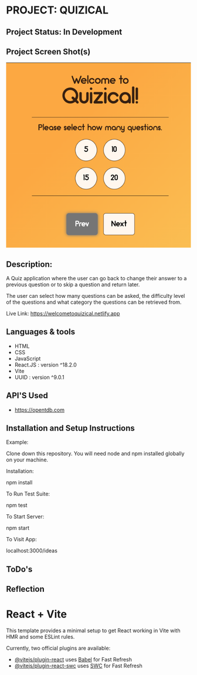 # **PROJECT: QUIZICAL**

## Project Status: In Development

## Project Screen Shot(s)

![Screenshot of a the initial page of the Quizical Web Application, the page asks the user to select how many questions to be asked.](./Screenshots/Quizical%20Quantity%20Image.png)

<!-------------------------------------------------------------------------------->

## Description:

A Quiz application where the user can go back to change their answer to a previous question or to skip a question and return later.

The user can select how many questions can be asked, the difficulty level of the questions and what category the questions can be retrieved from.

Live Link: https://welcometoquizical.netlify.app

<!-------------------------------------------------------------------------------->

## Languages & tools

- HTML
- CSS
- JavaScript
- React.JS : version ^18.2.0
- Vite
- UUID : version ^9.0.1

<!-------------------------------------------------------------------------------->

## API'S Used

- https://opentdb.com

<!-------------------------------------------------------------------------------->

## Installation and Setup Instructions

Example:

Clone down this repository. You will need node and npm installed globally on your machine.

Installation:

npm install

To Run Test Suite:

npm test

To Start Server:

npm start

To Visit App:

localhost:3000/ideas

<!-------------------------------------------------------------------------------->

## ToDo's

<!-------------------------------------------------------------------------------->

## Reflection

<!-------------------------------------------------------------------------------->

# React + Vite

This template provides a minimal setup to get React working in Vite with HMR and some ESLint rules.

Currently, two official plugins are available:

- [@vitejs/plugin-react](https://github.com/vitejs/vite-plugin-react/blob/main/packages/plugin-react/README.md) uses [Babel](https://babeljs.io/) for Fast Refresh
- [@vitejs/plugin-react-swc](https://github.com/vitejs/vite-plugin-react-swc) uses [SWC](https://swc.rs/) for Fast Refresh
